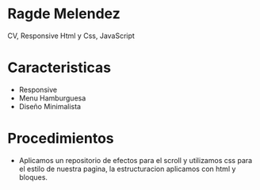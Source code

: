 # Ragde Melendez
CV, Responsive Html y Css, JavaScript

# Caracteristicas
- Responsive
- Menu Hamburguesa
- Diseño Minimalista

# Procedimientos
- Aplicamos un repositorio de efectos para el scroll y utilizamos css para el estilo de nuestra pagina, la      estructuracion aplicamos con html y bloques.